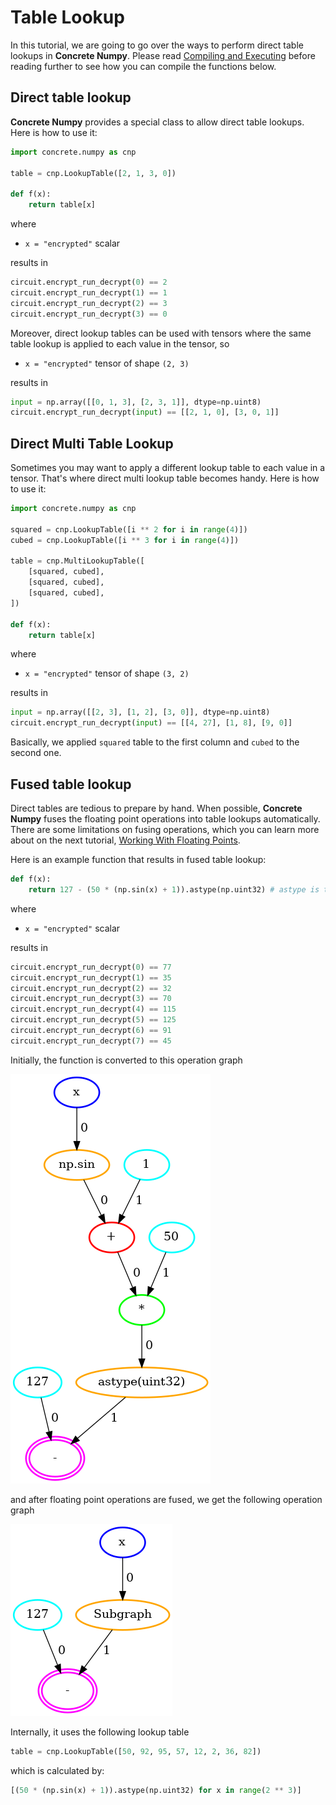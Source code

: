 # Table Lookup

In this tutorial, we are going to go over the ways to perform direct table lookups in **Concrete Numpy**. Please read [Compiling and Executing](../basics/compiling_and_executing.md) before reading further to see how you can compile the functions below.

## Direct table lookup

**Concrete Numpy** provides a special class to allow direct table lookups. Here is how to use it:

```python
import concrete.numpy as cnp

table = cnp.LookupTable([2, 1, 3, 0])

def f(x):
    return table[x]
```

where

- `x = "encrypted"` scalar

results in

<!--pytest-codeblocks:skip-->
```python
circuit.encrypt_run_decrypt(0) == 2
circuit.encrypt_run_decrypt(1) == 1
circuit.encrypt_run_decrypt(2) == 3
circuit.encrypt_run_decrypt(3) == 0
```

Moreover, direct lookup tables can be used with tensors where the same table lookup is applied to each value in the tensor, so

- `x = "encrypted"` tensor of shape `(2, 3)`

results in

<!--pytest-codeblocks:skip-->
```python
input = np.array([[0, 1, 3], [2, 3, 1]], dtype=np.uint8)
circuit.encrypt_run_decrypt(input) == [[2, 1, 0], [3, 0, 1]]
```

## Direct Multi Table Lookup

Sometimes you may want to apply a different lookup table to each value in a tensor. That's where direct multi lookup table becomes handy. Here is how to use it:

<!--pytest-codeblocks:skip-->
```python
import concrete.numpy as cnp

squared = cnp.LookupTable([i ** 2 for i in range(4)])
cubed = cnp.LookupTable([i ** 3 for i in range(4)])

table = cnp.MultiLookupTable([
    [squared, cubed],
    [squared, cubed],
    [squared, cubed],
])

def f(x):
    return table[x]
```

where

- `x = "encrypted"` tensor of shape `(3, 2)`

results in

<!--pytest-codeblocks:skip-->
```python
input = np.array([[2, 3], [1, 2], [3, 0]], dtype=np.uint8)
circuit.encrypt_run_decrypt(input) == [[4, 27], [1, 8], [9, 0]]
```

Basically, we applied `squared` table to the first column and `cubed` to the second one.

## Fused table lookup

Direct tables are tedious to prepare by hand. When possible, **Concrete Numpy** fuses the floating point operations into table lookups automatically. There are some limitations on fusing operations, which you can learn more about on the next tutorial, [Working With Floating Points](./working_with_floating_points.md).

Here is an example function that results in fused table lookup:

<!--pytest-codeblocks:skip-->
```python
def f(x):
    return 127 - (50 * (np.sin(x) + 1)).astype(np.uint32) # astype is to go back to integer world
```

where

- `x = "encrypted"` scalar

results in

<!--pytest-codeblocks:skip-->
```python
circuit.encrypt_run_decrypt(0) == 77
circuit.encrypt_run_decrypt(1) == 35
circuit.encrypt_run_decrypt(2) == 32
circuit.encrypt_run_decrypt(3) == 70
circuit.encrypt_run_decrypt(4) == 115
circuit.encrypt_run_decrypt(5) == 125
circuit.encrypt_run_decrypt(6) == 91
circuit.encrypt_run_decrypt(7) == 45
```

Initially, the function is converted to this operation graph

![](../../_static/tutorials/table-lookup/1.initial.graph.png)

and after floating point operations are fused, we get the following operation graph

![](../../_static/tutorials/table-lookup/3.final.graph.png)

Internally, it uses the following lookup table

<!--pytest-codeblocks:skip-->
```python
table = cnp.LookupTable([50, 92, 95, 57, 12, 2, 36, 82])
```

which is calculated by:

<!--pytest-codeblocks:skip-->
```python
[(50 * (np.sin(x) + 1)).astype(np.uint32) for x in range(2 ** 3)]
```
